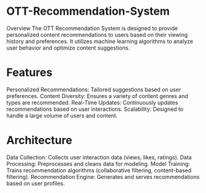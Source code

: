 # OTT-Recommendation-System
Overview
The OTT Recommendation System is designed to provide personalized content recommendations to users based on their viewing history and preferences. It utilizes machine learning algorithms to analyze user behavior and optimize content suggestions.

# Features
Personalized Recommendations: Tailored suggestions based on user preferences.
Content Diversity: Ensures a variety of content genres and types are recommended.
Real-Time Updates: Continuously updates recommendations based on user interactions.
Scalability: Designed to handle a large volume of users and content.

# Architecture
Data Collection: Collects user interaction data (views, likes, ratings).
Data Processing: Preprocesses and cleans data for modeling.
Model Training: Trains recommendation algorithms (collaborative filtering, content-based filtering).
Recommendation Engine: Generates and serves recommendations based on user profiles.
